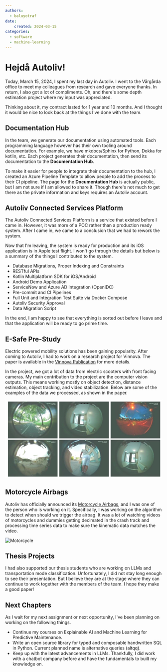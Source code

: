 ```yaml
---
authors:
  - baluyotraf
date: 
    created: 2024-03-15
categories:
  - software
  - machine-learning
---
```


# Hejdå Autoliv!

Today, March 15, 2024, I spent my last day in Autoliv. I went to the Vårgårda
office to meet my colleagues from research and gave everyone thanks. In
return, I also got a lot of compliments. Oh, and there's some depth estimation
project where my input was appreciated.

<!-- more -->

Thinking about it, my contract lasted for 1 year and 10 months. And I thought
it would be nice to look back at the things I've done with the team.

## Documentation Hub

In the team, we generate our documentation using automated tools. Each
programming language however has their own tooling around documentation. For
example, we have mkdocs/Sphinx for Python, Dokka for kotlin, etc. Each project
generates their documentation, then send its documentation to the 
**Documentation Hub**.

To make it easier for people to integrate their documentation to the hub,
I created an Azure Pipeline Template to allow people to add the process to their
CI pipeline. The page for the **Documentation Hub** is actually public, but I 
am not sure if I am allowed to share it. Though there's not much to get there
as the private information and keys requires an Autoliv account.

## Autoliv Connected Services Platform

The Autoliv Connected Services Platform is a service that existed before I came
in. However, it was more of a POC rather than a production ready system. After
I came in, we came to a conclusion that we had to rework the system.

Now that I'm leaving, the system is ready for production and its iOS 
application is in Apple test flight. I won't go through the details but below 
is a summary of the things I contributed to the system.

*   Database Migrations, Proper Indexing and Constraints
*   RESTful APIs
*   Kotlin Multiplatform SDK for iOS/Android
*   Android Demo Application
*   ServiceNow and Azure AD Integration (OpenIDC)
*   Pre-commit and CI Pipelines
*   Full Unit and Integration Test Suite via Docker Compose
*   Autoliv Security Approval
*   Data Migration Script

In the end, I am happy to see that everything is sorted out before I leave and
that the application will be ready to go prime time.

## E-Safe Pre-Study

Electric powered mobility solutions has been gaining popularity. After coming
to Autoliv, I had to work on a research project for Vinnova. The paper is
available in the [Vinnova Publication] for more details.

In the project, we got a lot of data from electric scooters with front facing
cameras. My main contribution to the project are the computer vision outputs.
This means working mostly on object detection, distance estimation, object
tracking, and video stabilization. Below are some of the examples of the data
we processed, as shown in the paper.

![E-safe Pre-study](assets/esafe.png)

[Vinnova Publication]: https://www.vinnova.se/en/p/e-safe-pre-study/

## Motorcycle Airbags

Autoliv has officially announced its [Motorcycle Airbags], and I was one of the
person who is working on it. Specifically, I was working on the algorithm to
detect when should we trigger the airbag. It was a lot of watching videos of
motorcycles and dummies getting decimated in the crash track and processing
time series data to make sure the kinematic data matches the video.

![Motorcycle](https://www.autoliv.com/sites/default/files/pr/202306017153-2.png)

[Motorcycle Airbags]: https://www.autoliv.com/press/autoliv-launch-its-first-motorcycle-airbag-2025-2132315

## Thesis Projects

I had also supported our thesis students who are working on LLMs and 
transportation mode classification. Unfortunately, I did not stay long enough 
to see their presentation. But I believe they are at the stage where they can 
continue to work together with the members of the team. I hope they make a 
good paper!

## Next Chapters

As I wait for my next assignment or next opportunity, I've been planning on
working on the following things.

*   Continue my courses on Explainable AI and Machine Learning for Predictive
    Maintenance.
*   Write an open source library for typed and composable handwritten SQL
    in Python. Current planned name is alternative queries (altqq).
*   Keep up with the latest advancements in LLMs. Thankfully, I did work with a
    chatbot company before and have the fundamentals to built my knowledge on.